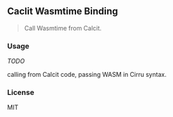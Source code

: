 ## Caclit Wasmtime Binding

> Call Wasmtime from Calcit.

### Usage

_TODO_

calling from Calcit code, passing WASM in Cirru syntax.

### License

MIT
